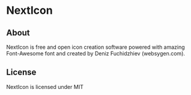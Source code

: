 # NextIcon

## About
NextIcon is free and open icon creation software powered with amazing Font-Awesome font and created by Deniz Fuchidzhiev (websygen.com).

## License

NextIcon is licensed under MIT

   [1]: http://websygen.com
   [2]: http://nexticon.net